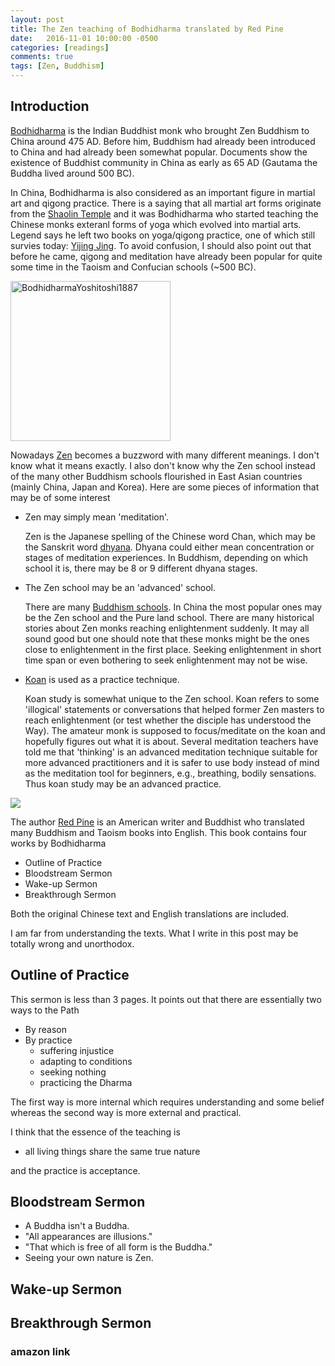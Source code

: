 ```yaml
---
layout: post
title: The Zen teaching of Bodhidharma translated by Red Pine
date:   2016-11-01 10:00:00 -0500
categories: [readings]
comments: true
tags: [Zen, Buddhism]
---
```


## Introduction 

[Bodhidharma](https://en.wikipedia.org/wiki/Bodhidharma) is the Indian Buddhist monk who brought Zen Buddhism to China around 475 AD.
Before him, Buddhism had already been introduced to China and had already been somewhat popular.
Documents show the existence of Buddhist community in China as early as 
65 AD (Gautama the Buddha lived around 500 BC). 

In China, Bodhidharma is also considered as an important figure in martial art and qigong practice.
There is a saying that all martial art forms originate from the [Shaolin Temple](https://en.wikipedia.org/wiki/Shaolin_Monastery) and it was Bodhidharma who 
started teaching the Chinese monks exteranl forms of yoga which evolved into 
martial arts. Legend says he left two books on yoga/qigong practice,
one of which still survies today: [Yijing Jing](https://en.wikipedia.org/wiki/Yijin_Jing).
To avoid confusion, I should also point out that before he came, 
qigong and meditation have already been popular for quite some time
in the Taoism and Confucian schools (~500 BC).

<a title="Tsukioka Yoshitoshi [Public domain], via Wikimedia Commons" href="https://commons.wikimedia.org/wiki/File%3ABodhidharmaYoshitoshi1887.jpg"><img width="256" alt="BodhidharmaYoshitoshi1887" src="https://upload.wikimedia.org/wikipedia/commons/thumb/a/a2/BodhidharmaYoshitoshi1887.jpg/256px-BodhidharmaYoshitoshi1887.jpg"/></a>

Nowadays [Zen](https://en.wikipedia.org/wiki/Zen) becomes a buzzword with many different meanings.
I don't know what it means exactly. I also don't know why the Zen school instead of the many other Buddhism schools flourished in East Asian countries (mainly China, Japan and Korea).
Here are some pieces of information that may be of some interest

* Zen may simply mean 'meditation'. 

    Zen is the Japanese spelling of the Chinese word Chan, which may be the Sanskrit word [dhyana](https://en.wikipedia.org/wiki/Dhy%C4%81na_in_Buddhism). Dhyana could either mean concentration or stages of meditation experiences. In Buddhism, depending on which school it is, there may be 8 or 9 different dhyana stages.

* The Zen school may be an 'advanced' school.

    There are many [Buddhism schools](https://en.wikipedia.org/wiki/Schools_of_Buddhism). In China the most popular ones may be the Zen school and the Pure land school. There are many historical stories about Zen monks reaching enlightenment suddenly. It may all sound good but one should note that these monks might be the ones close to enlightenment in the first place.
Seeking enlightenment in short time span or even bothering to seek enlightenment may not be wise.

* [Koan](https://en.wikipedia.org/wiki/Kōan) is used as a practice technique.

    Koan study is somewhat unique to the Zen school. Koan refers to some 'illogical' statements or conversations that helped former Zen masters to reach enlightenment (or test whether the disciple has understood the Way). The amateur monk is supposed to focus/meditate on the koan and hopefully figures out what it is about. Several meditation teachers have told me that 'thinking' is an advanced meditation technique suitable for more advanced practitioners and it is safer to use body instead of mind as the meditation tool for beginners, e.g., breathing, bodily sensations. Thus koan study may be an advanced practice.

<a href="https://www.amazon.com/gp/product/0865473994/ref=as_li_tl?ie=UTF8&camp=1789&creative=9325&creativeASIN=0865473994&linkCode={{linkCode}}&tag=nosarthur2016-20&linkId={{link_id}}" target="_blank"><img border="0" src="//ws-na.amazon-adsystem.com/widgets/q?_encoding=UTF8&MarketPlace=US&ASIN=0865473994&ServiceVersion=20070822&ID=AsinImage&WS=1&Format=_SL250_&tag=nosarthur2016-20" ></a><img src="//ir-na.amazon-adsystem.com/e/ir?t=nosarthur2016-20&l=am2&o=1&a=0865473994" width="1" height="1" border="0" alt="" style="border:none !important; margin:0px !important;" />

The author [Red Pine](https://en.wikipedia.org/wiki/Red_Pine_(author)) is
an American writer and Buddhist who translated many Buddhism and Taoism books into English.
This book contains four works by Bodhidharma

* Outline of Practice
* Bloodstream Sermon
* Wake-up Sermon
* Breakthrough Sermon

Both the original Chinese text and English translations are included.


I am far from understanding the texts. 
What I write in this post may be totally wrong and unorthodox. 

## Outline of Practice

This sermon is less than 3 pages. It points out that there are essentially two ways to the Path

* By reason
* By practice
    * suffering injustice 
    * adapting to conditions
    * seeking nothing
    * practicing the Dharma

The first way is more internal which requires understanding and some belief
whereas the second way is more external and practical. 

I think that the essence of the teaching is 

* all living things share the same true nature

and the practice is acceptance. 

## Bloodstream Sermon

* A Buddha isn't a Buddha.
* "All appearances are illusions."
* "That which is free of all form is the Buddha."
* Seeing your own nature is Zen.

## Wake-up Sermon

## Breakthrough Sermon


### amazon link

